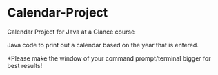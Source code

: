# Calendar-Project
Calendar Project for Java at a Glance course

Java code to print out a calendar based on the year that is entered.

*Please make the window of your command prompt/terminal bigger for best results!


